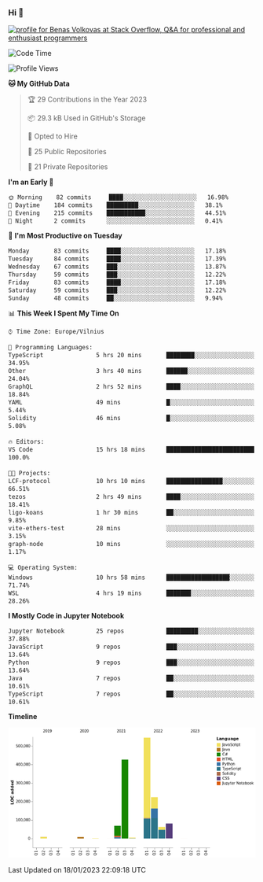 ### Hi 👋
<a href="https://stackoverflow.com/users/14954249/benas-volkovas"><img src="https://stackoverflow.com/users/flair/14954249.png?theme=dark" width="208" height="58" alt="profile for Benas Volkovas at Stack Overflow, Q&amp;A for professional and enthusiast programmers" title="profile for Benas Volkovas at Stack Overflow, Q&amp;A for professional and enthusiast programmers"></a>

<!--START_SECTION:waka-->
![Code Time](http://img.shields.io/badge/Code%20Time-1%2C214%20hrs%2059%20mins-blue)

![Profile Views](http://img.shields.io/badge/Profile%20Views-0-blue)

**🐱 My GitHub Data** 

> 🏆 29 Contributions in the Year 2023
 > 
> 📦 29.3 kB Used in GitHub's Storage 
 > 
> 💼 Opted to Hire
 > 
> 📜 25 Public Repositories 
 > 
> 🔑 21 Private Repositories  
 > 
**I'm an Early 🐤** 

```text
🌞 Morning    82 commits     ████░░░░░░░░░░░░░░░░░░░░░   16.98% 
🌆 Daytime    184 commits    █████████░░░░░░░░░░░░░░░░   38.1% 
🌃 Evening    215 commits    ███████████░░░░░░░░░░░░░░   44.51% 
🌙 Night      2 commits      ░░░░░░░░░░░░░░░░░░░░░░░░░   0.41%

```
📅 **I'm Most Productive on Tuesday** 

```text
Monday       83 commits     ████░░░░░░░░░░░░░░░░░░░░░   17.18% 
Tuesday      84 commits     ████░░░░░░░░░░░░░░░░░░░░░   17.39% 
Wednesday    67 commits     ███░░░░░░░░░░░░░░░░░░░░░░   13.87% 
Thursday     59 commits     ███░░░░░░░░░░░░░░░░░░░░░░   12.22% 
Friday       83 commits     ████░░░░░░░░░░░░░░░░░░░░░   17.18% 
Saturday     59 commits     ███░░░░░░░░░░░░░░░░░░░░░░   12.22% 
Sunday       48 commits     ██░░░░░░░░░░░░░░░░░░░░░░░   9.94%

```


📊 **This Week I Spent My Time On** 

```text
⌚︎ Time Zone: Europe/Vilnius

💬 Programming Languages: 
TypeScript               5 hrs 20 mins       ████████░░░░░░░░░░░░░░░░░   34.95% 
Other                    3 hrs 40 mins       ██████░░░░░░░░░░░░░░░░░░░   24.04% 
GraphQL                  2 hrs 52 mins       ████░░░░░░░░░░░░░░░░░░░░░   18.84% 
YAML                     49 mins             █░░░░░░░░░░░░░░░░░░░░░░░░   5.44% 
Solidity                 46 mins             █░░░░░░░░░░░░░░░░░░░░░░░░   5.08%

🔥 Editors: 
VS Code                  15 hrs 18 mins      █████████████████████████   100.0%

🐱‍💻 Projects: 
LCF-protocol             10 hrs 10 mins      ████████████████░░░░░░░░░   66.51% 
tezos                    2 hrs 49 mins       ████░░░░░░░░░░░░░░░░░░░░░   18.41% 
ligo-koans               1 hr 30 mins        ██░░░░░░░░░░░░░░░░░░░░░░░   9.85% 
vite-ethers-test         28 mins             ░░░░░░░░░░░░░░░░░░░░░░░░░   3.15% 
graph-node               10 mins             ░░░░░░░░░░░░░░░░░░░░░░░░░   1.17%

💻 Operating System: 
Windows                  10 hrs 58 mins      ██████████████████░░░░░░░   71.74% 
WSL                      4 hrs 19 mins       ███████░░░░░░░░░░░░░░░░░░   28.26%

```

**I Mostly Code in Jupyter Notebook** 

```text
Jupyter Notebook         25 repos            █████████░░░░░░░░░░░░░░░░   37.88% 
JavaScript               9 repos             ███░░░░░░░░░░░░░░░░░░░░░░   13.64% 
Python                   9 repos             ███░░░░░░░░░░░░░░░░░░░░░░   13.64% 
Java                     7 repos             ██░░░░░░░░░░░░░░░░░░░░░░░   10.61% 
TypeScript               7 repos             ██░░░░░░░░░░░░░░░░░░░░░░░   10.61%

```


**Timeline**

![Chart not found](https://raw.githubusercontent.com/BenasVolkovas/BenasVolkovas/main/charts/bar_graph.png) 


 Last Updated on 18/01/2023 22:09:18 UTC
<!--END_SECTION:waka-->
